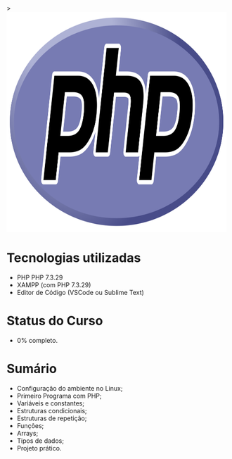 <div class="logo" align=”right”>>
  <img src="./course-logo.png" width="500" height="500">
</div>


# Tecnologias utilizadas

- PHP PHP 7.3.29
- XAMPP (com PHP 7.3.29)
- Editor de Código (VSCode ou Sublime Text)

# Status do Curso

- 0% completo.

# Sumário

- Configuração do ambiente no Linux;
- Primeiro Programa com PHP;
- Variáveis e constantes;
- Estruturas condicionais;
- Estruturas de repetição;
- Funçôes;
- Arrays;
- Tipos de dados;
- Projeto prático.
